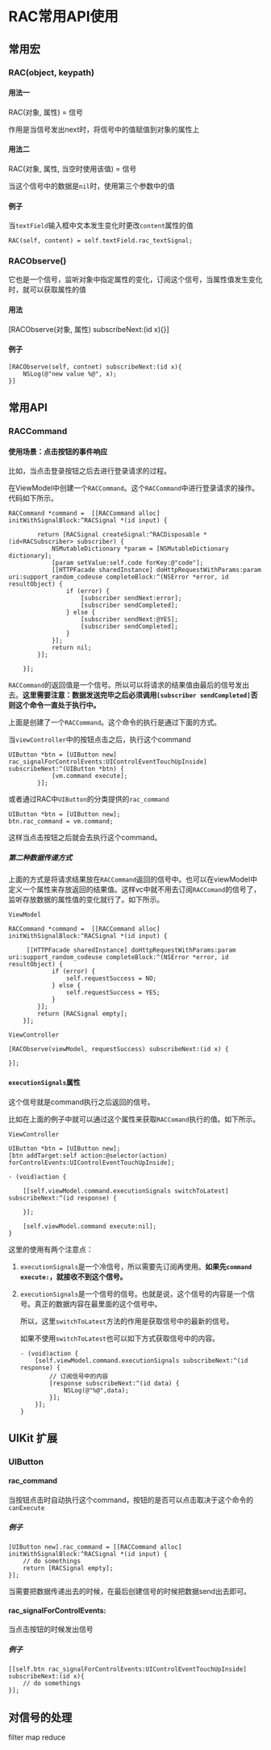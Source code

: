 # RAC常用API使用

## 常用宏

### RAC(object, keypath)

#### 用法一

RAC(对象, 属性) = 信号

作用是当信号发出next时，将信号中的值赋值到对象的属性上

#### 用法二

RAC(对象, 属性, 当空时使用该值) = 信号

当这个信号中的数据是`nil`时，使用第三个参数中的值

#### 例子

当`textField`输入框中文本发生变化时更改`content`属性的值

```
RAC(self, content) = self.textField.rac_textSignal;
```

### RACObserve()

它也是一个信号，监听对象中指定属性的变化，订阅这个信号，当属性值发生变化时，就可以获取属性的值

#### 用法

[RACObserve(对象, 属性) subscribeNext:(id x){}]

#### 例子

```
[RACObserve(self, contnet) subscribeNext:(id x){
    NSLog(@"new value %@", x);
}]
```

## 常用API

### RACCommand 

#### 使用场景：点击按钮的事件响应

比如，当点击登录按钮之后去进行登录请求的过程。

在ViewModel中创建一个`RACCommand`。这个`RACCommand`中进行登录请求的操作。代码如下所示。

```
RACCommand *command =  [[RACCommand alloc] initWithSignalBlock:^RACSignal *(id input) {
        
        return [RACSignal createSignal:^RACDisposable *(id<RACSubscriber> subscriber) {
            NSMutableDictionary *param = [NSMutableDictionary dictionary];
            [param setValue:self.code forKey:@"code"];
            [[HTTPFacade sharedInstance] doHttpRequestWithParams:param uri:support_random_codeuse completeBlock:^(NSError *error, id resultObject) {
                if (error) {
                    [subscriber sendNext:error];
                    [subscriber sendCompleted];
                } else {
                    [subscriber sendNext:@YES];
                    [subscriber sendCompleted];
                }
            }];
            return nil;
        }];
        
    }];
```

`RACCommand`的返回值是一个信号。所以可以将请求的结果值由最后的信号发出去。**这里需要注意：数据发送完毕之后必须调用`[subscriber sendCompleted]`否则这个命令一直处于执行中。**

上面是创建了一个`RACCommand`。这个命令的执行是通过下面的方式。

当`viewController`中的按钮点击之后，执行这个command

```
UIButton *btn = [UIButton new] rac_signalForControlEvents:UIControlEventTouchUpInside] subscribeNext:^(UIButton *btn) {
            [vm.command execute];
        }];
```

或者通过RAC中`UIButton`的分类提供的`rac_command`

```
UIButton *btn = [UIButton new];
btn.rac_command = vm.command;
```

这样当点击按钮之后就会去执行这个command。

##### 第二种数据传递方式

上面的方式是将请求结果放在`RACCommand`返回的信号中。也可以在viewModel中定义一个属性来存放返回的结果值。这样vc中就不用去订阅`RACComand`的信号了，监听存放数据的属性值的变化就行了。如下所示。

`ViewModel`

```
RACCommand *command =  [[RACCommand alloc] initWithSignalBlock:^RACSignal *(id input) {
        
     [[HTTPFacade sharedInstance] doHttpRequestWithParams:param uri:support_random_codeuse completeBlock:^(NSError *error, id resultObject) {
            if (error) {
           		self.requestSuccess = NO;
            } else {
            	self.requestSuccess = YES;
            }
        }];
        return [RACSignal empty];        
    }];
```

`ViewController`

```
[RACObserve(viewModel, requestSuccess) subscribeNext:(id x) {

}];
```

#### `executionSignals`属性 

这个信号就是command执行之后返回的信号。

比如在上面的例子中就可以通过这个属性来获取`RACComand`执行的值。如下所示。

`ViewController`

```
UIButton *btn = [UIButton new];
[btn addTarget:self action:@selector(action) forControlEvents:UIControlEventTouchUpInside];

- (void)action {

	[[self.viewModel.command.executionSignals switchToLatest] subscribeNext:^(id response) {

	}];

	[self.viewModel.command execute:nil];
}
```

这里的使用有两个注意点：

1. `executionSignals`是一个冷信号，所以需要先订阅再使用。**如果先`command execute:`，就接收不到这个信号。**

2. `executionSignals`是一个信号的信号。也就是说，这个信号的内容是一个信号。真正的数据内容在最里面的这个信号中。

	所以，这里`switchToLatest`方法的作用是获取信号中的最新的信号。

	如果不使用`switchToLatest`也可以如下方式获取信号中的内容。

	```
	- (void)action {
		[self.viewModel.command.executionSignals subscribeNext:^(id response) {
			// 订阅信号中的内容
			[response subscribeNext:^(id data) {
				NSLog(@"%@",data);
			}];
		}];
	}
	```

## UIKit 扩展

### UIButton

#### rac_command

当按钮点击时自动执行这个command，按钮的是否可以点击取决于这个命令的`canExecute`

##### 例子

```
[UIButton new].rac_command = [[RACCommand alloc] initWithSignalBlock:^RACSignal *(id input) {
    // do somethings
    return [RACSignal empty];
}];
```
当需要把数据传递出去的时候，在最后创建信号的时候把数据send出去即可。

#### rac_signalForControlEvents:

当点击按钮的时候发出信号

##### 例子

```
[[self.btn rac_signalForControlEvents:UIControlEventTouchUpInside] subscribeNext:(id x){
    // do somethings
}];
```

## 对信号的处理

filter map reduce